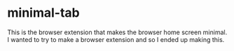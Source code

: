 # minimal-tab
This is the browser extension that makes the browser home screen minimal. I wanted to try to make a browser extension and so I ended up making this.
